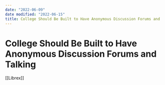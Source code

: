 ```yaml
---
date: "2022-06-09"
date modified: "2022-06-15"
title: College Should Be Built to Have Anonymous Discussion Forums and Talking
---
```


# College Should Be Built to Have Anonymous Discussion Forums and Talking
[[Librex]]
